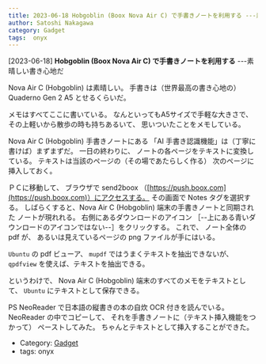 ```yaml
---
title: 2023-06-18 Hobgoblin (Boox Nova Air C) で手書きノートを利用する ---素晴しい書き心地だ
author: Satoshi Nakagawa
category: Gadget
tags:  onyx
---
```


[2023-06-18] **Hobgoblin (Boox Nova Air C) で手書きノートを利用する**  ---素晴しい書き心地だ

 Nova Air C (Hobgoblin) は素晴しい。
手書きは（世界最高の書き心地の）Quaderno Gen 2 A5 とせるくらいだ。

 メモはすべてここに書いている。
なんといってもA5サイズで手軽な大きさで、
その上軽いから散歩の時も持ちあるいて、
思いついたことをメモしている。

 Nova Air C (Hobgoblin) 手書きノートにある
「AI 手書き認識機能」は（丁寧に書けば）まずまずだ。
一日の終わりに、
ノートの各ページをテキストに変換している。
テキストは当該のページの（その場であたらしく作る）
次のページに挿入しておく。

 ＰＣに移動して、
ブラウザで
send2boox （[https://push.boox.com](https://push.boox.com)）にアクセスする。
その画面で Notes タグを選択する。
しばらくすると、Nova Air C (Hobgoblin) 端末の手書きノートと同期された
ノートが現れれる。
右側にあるダウンロードのアイコン
［--上にある青いダウンロードのアイコンではない--］をクリックする。
これで、
ノート全体の pdf が、
あるいは見えているページの png ファイルが手にはいる。

 `Ubuntu` の pdf ビューア、
`mupdf` ではうまくテキストを抽出できないが、
`qpdfview` を使えば、テキストを抽出できる。

 というわけで、
Nova Air C (Hobgoblin) 端末のすべてのメモをテキストとして、
`Ubuntu` にテキストとして保存できる。

 PS NeoReader で日本語の縦書きの本の自炊 OCR 付きを読んでいる。
NeoReader の中でコピーして、
それを手書きノートに（テキスト挿入機能をつかって）
ペーストしてみた。
ちゃんとテキストとして挿入することができた。

- Category: [Gadget](https://merapano.github.io/categories.html#Gadget)
- tags:  onyx
